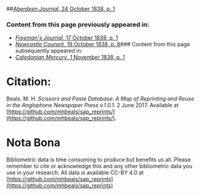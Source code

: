 ##[*Aberdeen Journal*, 24 October 1838, p. 1](https://mhbeals.github.io/sap_html/Aberdeen-Journal/Aberdeen-Journal-24-October-1838-p-1)

### Content from this page previously appeared in:
+ [*Freeman's Journal*, 17 October 1838, p. 1](https://mhbeals.github.io/sap_html/Freeman's-Journal/Freeman's-Journal-17-October-1838-p-1)
+ [*Newcastle Courant*, 19 October 1838, p. 6](https://mhbeals.github.io/sap_html/Newcastle-Courant/Newcastle-Courant-19-October-1838-p-6)### Content from this page subsequently appeared in:
+ [*Caledonian Mercury*, 1 November 1838, p. 1](https://mhbeals.github.io/sap_html/Caledonian-Mercury/Caledonian-Mercury-1-November-1838-p-1)
                    
# Citation: 

Beals. M. H. *Scissors and Paste Database: A Map of Reprinting and Reuse in the Anglophone Newspaper Press v.1.0.1.* 2 June 2017. Available at [https://github.com/mhbeals/sap_reprints/](https://github.com/mhbeals/sap_reprints/). 
                    
# Nota Bona

Bibliometric data is time consuming to produce but benefits us all. Please remember to cite or acknowledge this and any other bibliometric data you use in your research. All data is available CC-BY 4.0 at [https://github.com/mhbeals/sap_reprints](https://github.com/mhbeals/sap_reprints)